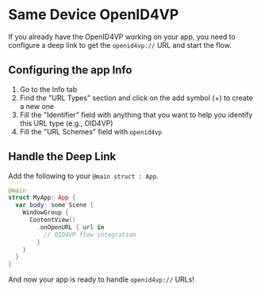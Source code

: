 # Same Device OpenID4VP

If you already have the OpenID4VP working on your app, you need to configure a deep link to get the `openid4vp://` URL and start the flow.

## Configuring the app Info

1. Go to the Info tab
2. Find the "URL Types" section and click on the add symbol (+) to create a new one
3. Fill the "Identifier" field with anything that you want to help you identify this URL type (e.g., OID4VP)
4. Fill the "URL Schemes" field with `openid4vp`

## Handle the Deep Link

Add the following to your `@main struct : App`.

```swift
@main
struct MyApp: App {
  var body: some Scene {
    WindowGroup {
      ContentView()
        .onOpenURL { url in
          // OID4VP flow integration
        }
    }
  }
}
```

And now your app is ready to handle `openid4vp://` URLs!
